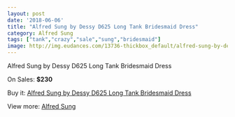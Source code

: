 ```yaml
---
layout: post
date: '2018-06-06'
title: "Alfred Sung by Dessy D625 Long Tank Bridesmaid Dress"
category: Alfred Sung
tags: ["tank","crazy","sale","sung","bridesmaid"]
image: http://img.eudances.com/13736-thickbox_default/alfred-sung-by-dessy-d625-long-tank-bridesmaid-dress.jpg
---
```

Alfred Sung by Dessy D625 Long Tank Bridesmaid Dress

On Sales: **$230**
<a href="https://www.eudances.com/en/alfred-sung/4134-alfred-sung-by-dessy-d625-long-tank-bridesmaid-dress.html"><amp-img layout="responsive" width="600" height="600" src="//img.eudances.com/13736-thickbox_default/alfred-sung-by-dessy-d625-long-tank-bridesmaid-dress.jpg" alt="Alfred Sung by Dessy D625 Long Tank Bridesmaid Dress 0" /></a>
<a href="https://www.eudances.com/en/alfred-sung/4134-alfred-sung-by-dessy-d625-long-tank-bridesmaid-dress.html"><amp-img layout="responsive" width="600" height="600" src="//img.eudances.com/13737-thickbox_default/alfred-sung-by-dessy-d625-long-tank-bridesmaid-dress.jpg" alt="Alfred Sung by Dessy D625 Long Tank Bridesmaid Dress 1" /></a>

Buy it: [Alfred Sung by Dessy D625 Long Tank Bridesmaid Dress](https://www.eudances.com/en/alfred-sung/4134-alfred-sung-by-dessy-d625-long-tank-bridesmaid-dress.html "Alfred Sung by Dessy D625 Long Tank Bridesmaid Dress")

View more: [Alfred Sung](https://www.eudances.com/en/52-alfred-sung "Alfred Sung")